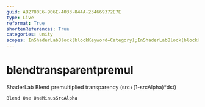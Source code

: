 ```yaml
---
guid: AB2780E6-906E-4033-844A-234669372E7E
type: Live
reformat: True
shortenReferences: True
categories: unity
scopes: InShaderLabBlock(blockKeyword=Category);InShaderLabBlock(blockKeyword=SubShader);InShaderLabBlock(blockKeyword=Pass)
---
```


# blendtransparentpremul

ShaderLab Blend premultiplied transparency (src+(1-srcAlpha)*dst)

```
Blend One OneMinusSrcAlpha
```